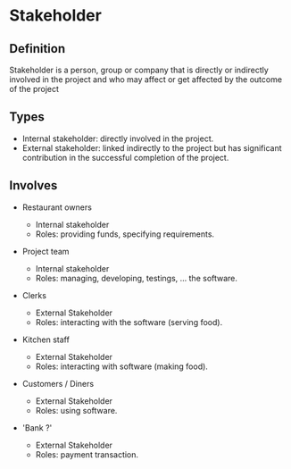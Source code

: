 # Stakeholder

## Definition

Stakeholder is a person, group or company that is directly or indirectly
involved in the project and who may affect or get affected by the outcome of
the project



## Types

- Internal stakeholder: directly involved in the project. 
- External stakeholder: linked indirectly to the project but has significant
  contribution in the successful completion of the project.



## Involves
<!-- TODO: roles need more detailed specification. -->

- Restaurant owners
    - Internal stakeholder
    - Roles: providing funds, specifying requirements.

- Project team
    - Internal stakeholder
    - Roles: managing, developing, testings, ... the software.

- Clerks
    - External Stakeholder
    - Roles: interacting with the software (serving food).

- Kitchen staff
    - External Stakeholder
    - Roles: interacting with software (making food).

- Customers / Diners
    - External Stakeholder
    - Roles: using software.

- 'Bank ?'
    - External Stakeholder
    - Roles: payment transaction.
